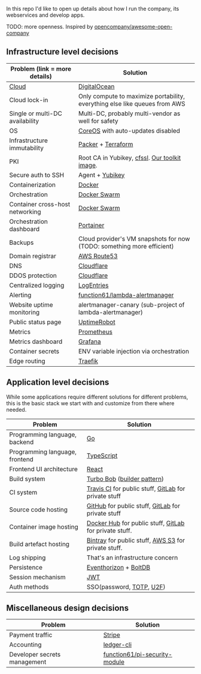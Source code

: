 In this repo I'd like to open up details about how I run the company, its webservices and develop apps.

TODO: more openness. Inspired by [opencompany/awesome-open-company](https://github.com/opencompany/awesome-open-company)


Infrastructure level decisions
------------------------------

| Problem (link = more details)   | Solution                                                                   |
|---------------------------------|----------------------------------------------------------------------------|
| [Cloud](docs/selecting-a-cloud-provider.md) | [DigitalOcean](https://www.digitalocean.com/)                  |
| Cloud lock-in                   | Only compute to maximize portability, everything else like queues from AWS |
| Single or multi-DC availability | Multi-DC, probably multi-vendor as well for safety                         |
| OS                              | [CoreOS](https://coreos.com/os/docs/latest/) with auto-updates disabled    |
| Infrastructure immutability     | [Packer](https://www.packer.io/) + [Terraform](https://www.terraform.io/)  |
| PKI                             | Root CA in Yubikey, [cfssl](https://github.com/cloudflare/cfssl). [Our toolkit image](https://github.com/function61/certificate-authority). |
| Secure auth to SSH              | Agent + [Yubikey](https://www.yubico.com/products/yubikey-hardware/)       |
| Containerization                | [Docker](https://www.docker.com/)                                          |
| Orchestration                   | [Docker Swarm](https://docs.docker.com/engine/swarm/)                      |
| Container cross-host networking | [Docker Swarm](https://docs.docker.com/engine/swarm/)                      |
| Orchestration dashboard         | [Portainer](https://portainer.io/)                                         |
| Backups                         | Cloud provider's VM snapshots for now (TODO: something more efficient)     |
| Domain registrar                | [AWS Route53](https://aws.amazon.com/route53/)                             |
| DNS                             | [Cloudflare](https://www.cloudflare.com/)                                  |
| DDOS protection                 | [Cloudflare](https://www.cloudflare.com/)                                  |
| Centralized logging             | [LogEntries](https://logentries.com/)                                      |
| Alerting                        | [function61/lambda-alertmanager](https://github.com/function61/lambda-alertmanager) |
| Website uptime monitoring       | alertmanager-canary (sub-project of lambda-alertmanager)                   |
| Public status page              | [UptimeRobot](https://uptimerobot.com/)                                    |
| Metrics                         | [Prometheus](https://prometheus.io/)                                       |
| Metrics dashboard               | [Grafana](https://grafana.com/)                                            |
| Container secrets               | ENV variable injection via orchestration                                   |
| Edge routing                    | [Traefik](https://traefik.io/)                                             |


Application level decisions
---------------------------

While some applications require different solutions for different problems, this is the basic stack we
start with and customize from there where needed.

| Problem                         | Solution                                                                   |
|---------------------------------|----------------------------------------------------------------------------|
| Programming language, backend   | [Go](https://golang.org/)                                                  |
| Programming language, frontend  | [TypeScript](https://www.typescriptlang.org/)                              |
| Frontend UI architecture        | [React](https://reactjs.org/)                                              |
| Build system                    | [Turbo Bob](https://github.com/function61/turbobob) ([builder pattern](https://blog.alexellis.io/mutli-stage-docker-builds/))      |
| CI system                       | [Travis CI](http://travis-ci.org) for public stuff, [GitLab](https://about.gitlab.com/) for private stuff |
| Source code hosting             | [GitHub](http://github.com/) for public stuff, [GitLab](https://about.gitlab.com/) for private stuff |
| Container image hosting         | [Docker Hub](https://hub.docker.com/) for public stuff, [GitLab](https://about.gitlab.com/) for private stuff. |
| Build artefact hosting          | [Bintray](https://bintray.com/) for public stuff, [AWS S3](https://aws.amazon.com/s3/) for private stuff. |
| Log shipping                    | That's an infrastructure concern                                           |
| Persistence                     | [Eventhorizon](https://github.com/function61/eventhorizon) + [BoltDB](https://github.com/etcd-io/bbolt) |
| Session mechanism               | [JWT](https://jwt.io/)                                                     |
| Auth methods                    | SSO(password, [TOTP](https://en.wikipedia.org/wiki/Time-based_One-time_Password_algorithm), [U2F](https://www.yubico.com/solutions/fido-u2f/))                                                   |


Miscellaneous design decisions
------------------------------

| Problem                      | Solution                      |
|------------------------------|-------------------------------|
| Payment traffic              | [Stripe](https://stripe.com/) |
| Accounting                   | [ledger-cli](https://www.ledger-cli.org/) |
| Developer secrets management | [function61/pi-security-module](https://github.com/function61/pi-security-module) |
